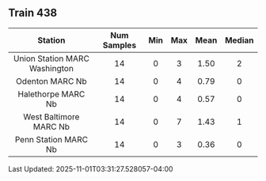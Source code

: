 ## Train 438

| Station | Num Samples | Min | Max | Mean | Median |
| :-----: | :---------: | :-: | :-: | :--: | :----: |
| Union Station MARC Washington | 14 | 0 | 3 | 1.50 | 2 |
| Odenton MARC Nb | 14 | 0 | 4 | 0.79 | 0 |
| Halethorpe MARC Nb | 14 | 0 | 4 | 0.57 | 0 |
| West Baltimore MARC Nb | 14 | 0 | 7 | 1.43 | 1 |
| Penn Station MARC Nb | 14 | 0 | 3 | 0.36 | 0 |


Last Updated: 2025-11-01T03:31:27.528057-04:00